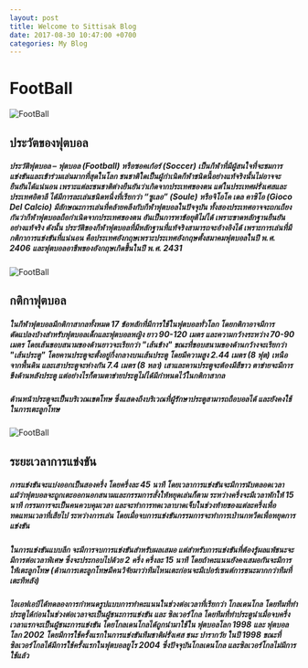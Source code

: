 ```yaml
---
layout: post
title: Welcome to Sittisak Blog
date: 2017-08-30 10:47:00 +0700
categories: My Blog
---
```

# FootBall
![FootBall](http://www.tlcthai.com/worldcup/wp-content/uploads/2014/06/1623931_596263720457822_1454646085_o2.jpg)

## ประวัตของฟุตบอล
#####   ประวัติฟุตบอล – ฟุตบอล (Football) หรือซอคเก้อร์ (Soccer) เป็นกีฬาที่มีผู้สนใจที่จะชมการแข่งขันและเข้าร่วมเล่นมากที่สุดในโลก ชนชาติใดเป็นผู้กำเนิดกีฬาชนิดนี้อย่างแท้จริงนั้นไม่อาจจะยืนยันได้แน่นอน เพราะแต่ละชนชาติต่างยืนยันว่าเกิดจากประเทศของตน แต่ในประเทศฝรั่งเศสและประเทศอิตาลี ได้มีการละเล่นชนิดหนึ่งที่เรียกว่า “ซูเลอ” (Soule) หรือจิโอโค เดล คาซิโอ (Gioco Del Calcio) มีลักษณะการเล่นที่คล้ายคลึงกับกีฬาฟุตบอลในปัจจุบัน ทั้งสองประเทศอาจจะถกเถียงกันว่ากีฬาฟุตบอลถือกำเนิดจากประเทศของตน อันเป็นการหาข้อยุติไม่ได้ เพราะขาดหลักฐานยืนยันอย่างแท้จริง ดังนั้น ประวัติของกีฬาฟุตบอลที่มีหลักฐานที่แท้จริงสามารถจะอ้างอิงได้ เพราะการเล่นที่มีกติกาการแข่งขันที่แน่นอน คือประเทศอังกฤษเพราะประเทศอังกฤษตั้งสมาคมฟุตบอลในปี พ.ศ. 2406 และฟุตบอลอาชีพของอังกฤษเกิดขึ้นในปี พ.ศ. 2431

![FootBall](http://www.parwat.com/wp-content/uploads/2013/06/football.jpg)
## กติกาฟุตบอล
#####   ในกีฬาฟุตบอลมีกติกาสากลทั้งหมด 17 ข้อหลักที่มีการใช้ในฟุตบอลทั่วโลก โดยกติกาอาจมีการดัดแปลงบ้างสำหรับฟุตบอลเด็กและฟุตบอลหญิง ยาว 90-120 เมตร และความกว้างระหว่าง 70-90 เมตร โดยเส้นขอบสนามของด้านยาวจะเรียกว่า "เส้นข้าง" ขณะที่ขอบสนามของด้านกว้างจะเรียกว่า "เส้นประตู" โดยคานประตูจะตั้งอยู่กึ่งกลางบนเส้นประตู โดยมีความสูง 2.44 เมตร (8 ฟุต) เหนือจากพื้นดิน และเสาประตูจะห่างกัน 7.4 เมตร (8 หลา) เสาและคานประตูจะต้องมีสีขาว ตาข่ายจะมีการขึงด้านหลังประตู แต่อย่างไรก็ตามตาข่ายประตูไม่ได้มีกำหนดไว้ในกติกาสากล
#####   ด้านหน้าประตูจะเป็นบริเวณเขตโทษ ซึ่งแสดงถึงบริเวณที่ผู้รักษาประตูสามารถถือบอลได้ และยังคงใช้ในการเตะลูกโทษ

![FootBall](https://hilight.kapook.com/img_cms2/News%202/255368[0].jpg)
## ระยะเวลาการแข่งขัน
#####   การแข่งขันจะแบ่งออกเป็นสองครึ่ง โดยครึ่งละ 45 นาที โดยเวลาการแข่งขันจะมีการนับตลอดเวลา แม้ว่าฟุตบอลจะถูกเตะออกนอกสนามและกรรมการสั่งให้หยุดเล่นก็ตาม ระหว่างครึ่งจะมีเวลาพักให้ 15 นาที กรรมการจะเป็นคนควบคุมเวลา และจะทำการทดเวลาบาดเจ็บในช่วงท้ายของแต่ละครึ่งเพื่อทดแทนเวลาที่เสียไป ระหว่างการเล่น โดยเมื่อจบการแข่งขันกรรมการจะทำการเป่านกหวีดเพื่อหยุดการแข่งขัน
#####   ในการแข่งขันแบบลีก จะมีการจบการแข่งขันสำหรับผลเสมอ แต่สำหรับการแข่งขันที่ต้องรู้ผลแพ้ชนะจะมีการต่อเวลาพิเศษ ซึ่งจะประกอบไปด้วย 2 ครึ่ง ครึ่งละ 15 นาที โดยถ้าคะแนนยังคงเสมอกันจะมีการให้เตะลูกโทษ (ด้านการเตะลูกโทษมีคนวิจัยมาว่าทีมไหนเตะก่อนจะมีเปอร์เซนต์การชนะมากกว่าทีมที่เตะทีหลัง)
#####   ไอเอฟเอบีได้ทดลองการกำหนดรูปแบบการทำคะแนนในช่วงต่อเวลาที่เรียกว่า โกลเดนโกล โดยทีมที่ทำประตูได้ก่อนในช่วงต่อเวลาจะเป็นผู้ชนะการแข่งขัน และ ซิลเวอร์โกล โดยทีมที่ทำประตูนำเมื่อจบครึ่งเวลาแรกจะเป็นผู้ชนะการแข่งขัน โดยโกลเดนโกลได้ถูกนำมาใช้ใน ฟุตบอลโลก 1998 และ ฟุตบอลโลก 2002 โดยมีการใช้ครั้งแรกในการแข่งขันทีมชาติฝรั่งเศส ชนะ ปารากวัย ในปี 1998 ขณะที่ซิลเวอร์โกลได้มีการใช้ครั้งแรกในฟุตบอลยูโร 2004 ซึ่งปัจจุบันโกลเดนโกล และซิลเวอร์โกลไม่มีการใช้แล้ว
